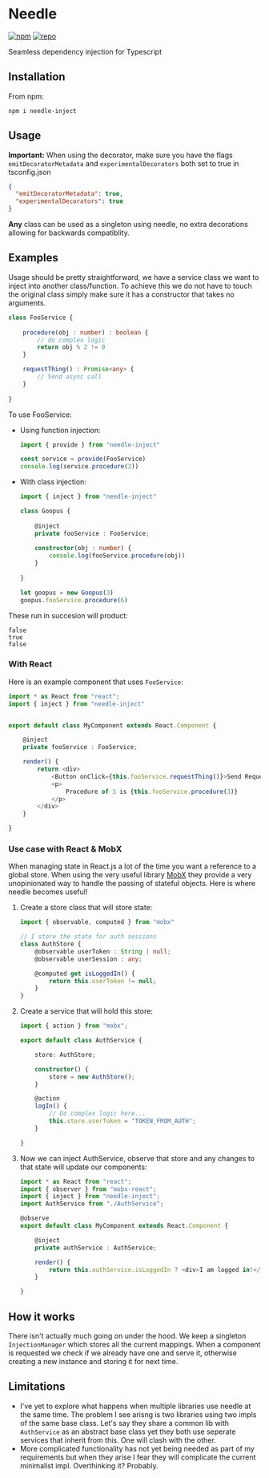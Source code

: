 # Needle

[![npm](https://img.shields.io/npm/v/needle-inject.svg)](https://www.npmjs.com/package/needle-inject) [![repo](https://img.shields.io/badge/repo-gitlab-green.svg)](https://gitlab.com/09jwater/Needle)

Seamless dependency injection for Typescript

## Installation

From npm:

```commandline
npm i needle-inject
```

## Usage

**Important:** When using the decorator, make sure you have the flags `emitDecoratorMetadata` and `experimentalDecorators` both set to true in tsconfig.json

```json
{
  "emitDecoratorMetadata": true,
  "experimentalDecorators": true
}
```

**Any** class can be used as a singleton using needle, no extra decorations allowing for backwards compatiblity.

## Examples

Usage should be pretty straightforward, we have a service class we want to inject into another class/function. To achieve this we do not have to touch the original class simply make sure it has a constructor that takes no arguments.

```typescript
class FooService {
    
    procedure(obj : number) : boolean {
        // do complex logic
        return obj % 2 != 0 
    }

    requestThing() : Promise<any> {
        // Send async call
    }
    
}
```

To use FooService:

- Using function injection:

    ```typescript
    import { provide } from "needle-inject"

    const service = provide(FooService)
    console.log(service.procedure(2))
    ```
- With class injection:

    ```typescript
    import { inject } from "needle-inject"

    class Goopus {
        
        @inject
        private fooService : FooService;
        
        constructor(obj : number) {
            console.log(fooService.procedure(obj))
        }
        
    }

    let goopus = new Goopus(3)
    goopus.fooService.procedure(6)
    ```

These run in succesion will product:
```
false
true
false
```

### With React

Here is an example component that uses `FooService`:

```typescript
import * as React from "react";
import { inject } from "needle-inject"


export default class MyComponent extends React.Component {

    @inject
    private fooService : FooService;

    render() {
        return <div>
            <Button onClick={this.fooService.requestThing()}>Send Request</Button>
            <p>
                Procedure of 3 is {this.fooService.procedure(3)}
            </p>
        </div>
    }

}
```

### Use case with React & MobX

When managing state in React.js a lot of the time you want a reference to a global store. When using the very useful library [MobX](https://github.com/mobxjs/mobx) they provide a very unopinionated way to handle the passing of stateful objects. Here is where needle becomes useful!

1. Create a store class that will store state:

    ```typescript
    import { observable, computed } from "mobx"

    // I store the state for auth sessions
    class AuthStore {
        @observable userToken : String | null;
        @observable userSession : any;

        @computed get isLoggedIn() {
            return this.userToken != null;
        }
    }
    ```

2. Create a service that will hold this store:

    ```typescript
    import { action } from "mobx";

    export default class AuthService {

        store: AuthStore;

        constructor() {
            store = new AuthStore();
        }

        @action
        logIn() {
            // Do complex logic here...
            this.store.userToken = "TOKEN_FROM_AUTH";
        }

    }
    ```

3. Now we can inject AuthService, observe that store and any changes to that state will update our components:

    ```ts
    import * as React from "react";
    import { observer } from "mobx-react";
    import { inject } from "needle-inject";
    import AuthService from "./AuthService";

    @observe
    export default class MyComponent extends React.Component {

        @inject
        private authService : AuthService;

        render() {
            return this.authService.isLoggedIn ? <div>I am logged in!</div> : <a href="/login">Login?</a>;
        }

    }
    ```

## How it works

There isn't actually much going on under the hood. We keep a singleton `InjectionManager` which stores all the current mappings. When a component is requested we check if we already have one and serve it, otherwise creating a new instance and storing it for next time.

## Limitations

- I've yet to explore what happens when multiple libraries use needle at the same time. The problem I see arisng is two libraries using two impls of the same base class. Let's say they share a common lib with `AuthService` as an abstract base class yet they both use seperate services that inherit from this. One will clash with the other.
- More complicated functionality has not yet being needed as part of my requirements but when they arise I fear they will complicate the current minimalist impl. Overthinking it? Probably.